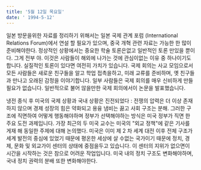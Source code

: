 ```yaml
---
title: '5월 12일 목요일'
date: ' 1994-5-12'
---
```

일본 방문을위한 자료를 정리하기 위해서는 일본 국제 관계 포럼 (International Relations Forum)에서 연설 할 필요가 있으며, 중국 개혁 관련 자료는 가능한 한 많이 준비해야한다. 정상적인 상황에서는 중요한 학술 토론은없고 일반적인 토론 만있을 뿐이다. 그게 전부 야. 이것은 사람들이 해외에 나가는 것에 관심이없는 이유 중 하나이기도합니다. 실질적인 토론이 있다면 여전히 가치가 있습니다. 국제 회의는 사교 모임으로서 모든 사람들은 새로운 친구들을 알고 학업 접촉을하고, 미래 교류를 준비하며, 옛 친구들과 만나고 오래된 감정을 이야기합니다. 일부 사람들은 국제 회의를 매우 신비하게 만들 필요가 없습니다. 일반적으로 불어 않을만한 국제 회의에서이 논문을 발표했습니다.

냉전 종식 후 미국의 국제 상황과 국내 상황은 진전되었다 : 전쟁의 압력은 더 이상 존재하지 않으며 경제 성장의 힘은 약화되고 용융 냄비는 끓고 사회 구조는 분해. 그러한 구조에 직면하여 어떻게 행동해야하며 정부가 선택해야하는 방식은 미국 정부가 직면 한 주요 도전 과제입니다. 가장 최근의 두 미국 교수는 미국의 "외교 정책"에 같은 기사를 게재 해 동일한 주제에 대해 논의했다. 미국은 이미 제 2 차 세계 대전 이후 전체 구조가 세계 발전의 중심에 있었기 때문에 평온한 세상에 살 수없는 국가이기 때문에 정치, 경제, 문화 및 외교가이 센터의 상태에 중점을두고 있습니다. 이 센터의 지위가 없으면이 시간을 시작하는 것은 참으로 어려운 작업입니다. 미국 내의 정치 구조도 변화해야하며, 국내 정치 권력의 분배 또한 변화해야한다.

